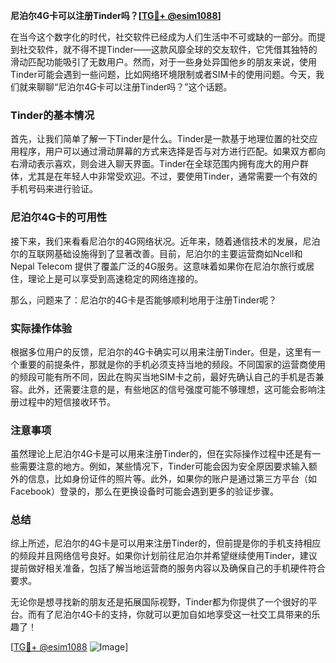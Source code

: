 **尼泊尔4G卡可以注册Tinder吗？[[TG💪+ @esim1088](https://t.me/s/esim1088)]**

在当今这个数字化的时代，社交软件已经成为人们生活中不可或缺的一部分。而提到社交软件，就不得不提Tinder——这款风靡全球的交友软件，它凭借其独特的滑动匹配功能吸引了无数用户。然而，对于一些身处异国他乡的朋友来说，使用Tinder可能会遇到一些问题，比如网络环境限制或者SIM卡的使用问题。今天，我们就来聊聊“尼泊尔4G卡可以注册Tinder吗？”这个话题。

### Tinder的基本情况

首先，让我们简单了解一下Tinder是什么。Tinder是一款基于地理位置的社交应用程序，用户可以通过滑动屏幕的方式来选择是否与对方进行匹配。如果双方都向右滑动表示喜欢，则会进入聊天界面。Tinder在全球范围内拥有庞大的用户群体，尤其是在年轻人中非常受欢迎。不过，要使用Tinder，通常需要一个有效的手机号码来进行验证。

### 尼泊尔4G卡的可用性

接下来，我们来看看尼泊尔的4G网络状况。近年来，随着通信技术的发展，尼泊尔的互联网基础设施得到了显著改善。目前，尼泊尔的主要运营商如Ncell和 Nepal Telecom 提供了覆盖广泛的4G服务。这意味着如果你在尼泊尔旅行或居住，理论上是可以享受到高速稳定的网络连接的。

那么，问题来了：尼泊尔的4G卡是否能够顺利地用于注册Tinder呢？

### 实际操作体验

根据多位用户的反馈，尼泊尔的4G卡确实可以用来注册Tinder。但是，这里有一个重要的前提条件，那就是你的手机必须支持当地的频段。不同国家的运营商使用的频段可能有所不同，因此在购买当地SIM卡之前，最好先确认自己的手机是否兼容。此外，还需要注意的是，有些地区的信号强度可能不够理想，这可能会影响注册过程中的短信接收环节。

### 注意事项

虽然理论上尼泊尔4G卡是可以用来注册Tinder的，但在实际操作过程中还是有一些需要注意的地方。例如，某些情况下，Tinder可能会因为安全原因要求输入额外的信息，比如身份证件的照片等。此外，如果你的账户是通过第三方平台（如Facebook）登录的，那么在更换设备时可能会遇到更多的验证步骤。

### 总结

综上所述，尼泊尔的4G卡是可以用来注册Tinder的，但前提是你的手机支持相应的频段并且网络信号良好。如果你计划前往尼泊尔并希望继续使用Tinder，建议提前做好相关准备，包括了解当地运营商的服务内容以及确保自己的手机硬件符合要求。

无论你是想寻找新的朋友还是拓展国际视野，Tinder都为你提供了一个很好的平台。而有了尼泊尔4G卡的支持，你就可以更加自如地享受这一社交工具带来的乐趣了！

[[TG💪+ @esim1088](https://t.me/s/esim1088) ![Image](https://i.postimg.cc/4NQfJmqS/Snipaste-2025-05-13-00-14-12.png)]